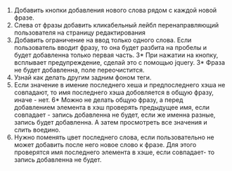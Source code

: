 1. Добавить кнопки добавления нового слова рядом с каждой новой фразе.
2. Слева от фразы добавить кликабельный лейбл перенаправляющий пользователя на страницу редактирования
3. Добавить ограничение на ввод только одного слова. Если пользователь вводит фразу, то она будет разбита на пробелы 
и будет добавленна только первая часть.
3* При нажатии на кнопку, всплывает предупреждение, сделай это с помощью jquery.
3* Фраза не будет добавленна, поле переочистится.
5. Узнай как делать другим задним фоном теги.
6. Если значение в имение последнего хеша и предпоследнего хэша не совпадают, то имя последнего хэша добовляется в общую фразу,
иначе - нет.
6* Можно не делать общую фразу, а перед добавлением элемента в хэш проверять предыдущее имя, если совпадает - запись добавленна
не будет, если же именна разные, запись будет добавленна. А затем просмотреть все значения и слить воедино.
7. Нужно поменять цвет последнего слова, если пользовательно не может добавить после него новое слово к фразе.
Для этого проверятся имя последнего элемента в хэше, если совпадает- то запись добавленна не будет. 
